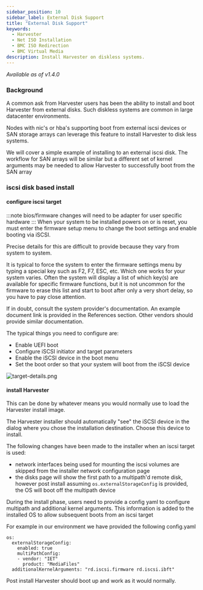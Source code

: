 ```yaml
---
sidebar_position: 10
sidebar_label: External Disk Support
title: "External Disk Support"
keywords:
  - Harvester
  - Net ISO Installation
  - BMC ISO Redirection
  - BMC Virtual Media
description: Install Harvester on diskless systems.
---
```



<head>
  <link rel="canonical" href="https://docs.harvesterhci.io/v1.4/install/external-disk-support"/>
</head>

_Available as of v1.4.0_

### Background
A common ask from Harvester users has been the ability to install and boot Harvester from external disks. Such diskless systems are common in large datacenter environments.

Nodes with nic's or hba's supporting boot from external iscsi devices or SAN storage arrays can leverage this feature to install Harvester to disk less systems.

We will cover a simple example of installing to an external iscsi disk. The workflow for SAN arrays will be similar but a different set of kernel arguments may be needed to allow Harvester to successfully boot from the SAN array

### iscsi disk based install

#### configure iscsi target
:::note
bios/firmware changes will need to be adapter for user specific hardware
:::
When your system to be installed powers on or is reset, you must enter the firmware setup menu to change the boot settings and enable booting via iSCSI.

Precise details for this are difficult to provide because they vary from system to system.

It is typical to force the system to enter the firmware settings menu by typing a special key such as F2, F7, ESC, etc. Which one works for your system varies. Often the system will display a list of which key(s) are available for specific firmware functions, but it is not uncommon for the firmware to erase this list and start to boot after only a very short delay, so you have to pay close attention.

If in doubt, consult the system provider's documentation. An example document link is provided in the References section. Other vendors should provide similar documentation.

The typical things you need to configure are:

* Enable UEFI boot
* Configure iSCSI initiator and target parameters
* Enable the iSCSI device in the boot menu
* Set the boot order so that your system will boot from the iSCSI device

![target-details.png](/img/v1.4/external-disk/target-details.png)

#### install Harvester
This can be done by whatever means you would normally use to load the Harvester install image.

The Harvester installer should automatically "see" the iSCSI device in the dialog where you chose the installation destination. Choose this device to install.

The following changes have been made to the installer when an iscsi target is used:
* network interfaces being used for mounting the iscsi volumes are skipped from the installer network configuration page
* the disks page will show the first path to a multipath'd remote disk, however post install assuming `os.externalStorageConfig` is provided, the OS will boot off the multipath device

During the install phase, users need to provide a config yaml to configure multipath and additional kernel arguments. This information is added to the installed OS to allow subsequent boots from an iscsi target

For example in our environment we have provided the following config.yaml
```
os:
  externalStorageConfig:
    enabled: true
    multiPathConfig:
    - vendor: "IET"
      product: "MediaFiles"
  additionalKernelArguments: "rd.iscsi.firmware rd.iscsi.ibft"
``` 

Post install Harvester should boot up and work as it would normally.